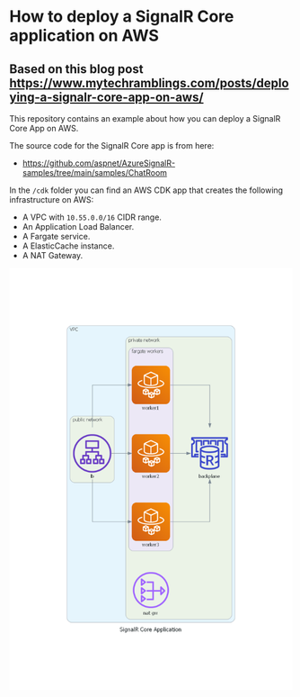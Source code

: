 # How to deploy a SignalR Core application on AWS

## Based on this blog post https://www.mytechramblings.com/posts/deploying-a-signalr-core-app-on-aws/

This repository contains an example about how you can deploy a SignalR Core App on AWS.

The source code for the SignalR Core app is from here:
- https://github.com/aspnet/AzureSignalR-samples/tree/main/samples/ChatRoom

In the ``/cdk`` folder you can find an AWS CDK app that creates the following infrastructure on AWS:

- A VPC with ``10.55.0.0/16`` CIDR range.
- An Application Load Balancer.
- A Fargate service.
- A ElasticCache instance.
- A NAT Gateway.

![diagram](https://raw.githubusercontent.com/karlospn/deploy-signalr-core-app-on-aws/main/docs/signalr_core_application.png)
